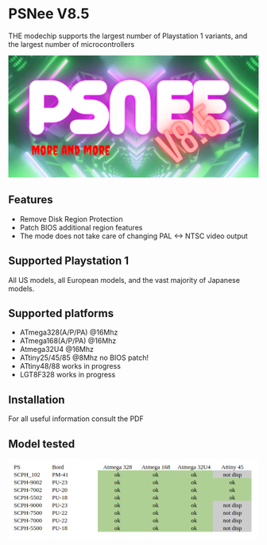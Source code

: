 # PSNee V8.5
THE modechip supports the largest number of Playstation 1 variants, and the largest number of microcontrollers

![Logo](images/PSNee_V8_logo.png)

## Features
- Remove Disk Region Protection
- Patch BIOS additional region features
- The mode does not take care of changing PAL <-> NTSC video output

## Supported Playstation 1
All US models, all European models, and the vast majority of Japanese models.

## Supported platforms
- ATmega328(A/P/PA) @16Mhz  
- ATmega168(A/P/PA) @16Mhz
- Atmega32U4        @16Mhz
- ATtiny25/45/85    @8Mhz no BIOS patch!
- ATtiny48/88       works in progress
- LGT8F328          works in progress

## Installation
For all useful information consult the PDF

## Model tested
![test](images/model_tested.png)
